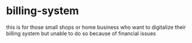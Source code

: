 # billing-system
this is for those small shops or home business   who want to digitalize their billing system but unable to do so because of financial issues
